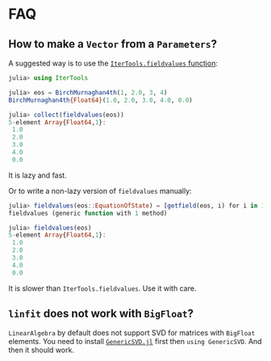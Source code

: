# FAQ

## How to make a `Vector` from a `Parameters`?

A suggested way is to use the
[`IterTools.fieldvalues` function](https://juliacollections.github.io/IterTools.jl/latest/index.html#IterTools.fieldvalues):

```julia
julia> using IterTools

julia> eos = BirchMurnaghan4th(1, 2.0, 3, 4)
BirchMurnaghan4th{Float64}(1.0, 2.0, 3.0, 4.0, 0.0)

julia> collect(fieldvalues(eos))
5-element Array{Float64,1}:
 1.0
 2.0
 3.0
 4.0
 0.0
```

It is lazy and fast.

Or to write a non-lazy version of `fieldvalues` manually:

```julia
julia> fieldvalues(eos::EquationOfState) = [getfield(eos, i) for i in 1:nfields(eos)]
fieldvalues (generic function with 1 method)

julia> fieldvalues(eos)
5-element Array{Float64,1}:
 1.0
 2.0
 3.0
 4.0
 0.0
```

It is slower than `IterTools.fieldvalues`. Use it with care.

## `linfit` does not work with `BigFloat`?

`LinearAlgebra` by default does not support SVD for matrices with `BigFloat`
elements. You need to install
[`GenericSVD.jl`](https://github.com/JuliaLinearAlgebra/GenericSVD.jl) first
then `using GenericSVD`. And then it should work.
